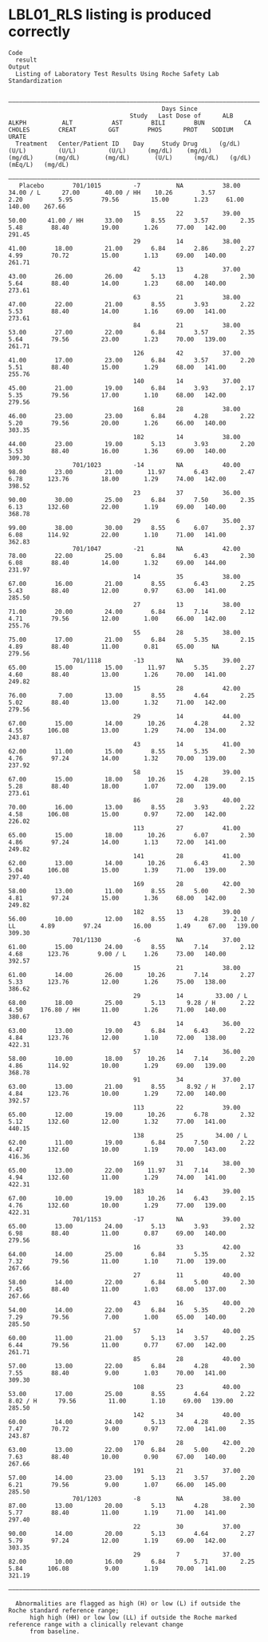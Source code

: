 # LBL01_RLS listing is produced correctly

    Code
      result
    Output
      Listing of Laboratory Test Results Using Roche Safety Lab Standardization
      
      ——————————————————————————————————————————————————————————————————————————————————————————————————————————————————————————————————————————————————————————————————————————————————————————————————————————————————————————————
                                               Days Since                                                                                                                                                                           
                                      Study   Last Dose of      ALB         ALKPH          ALT           AST        BILI        BUN           CA          CHOLES        CREAT         GGT        PHOS      PROT    SODIUM     URATE 
      Treatment   Center/Patient ID    Day     Study Drug      (g/dL)       (U/L)         (U/L)         (U/L)      (mg/dL)    (mg/dL)       (mg/dL)      (mg/dL)       (mg/dL)       (U/L)      (mg/dL)   (g/dL)   (mEq/L)   (mg/dL)
      ——————————————————————————————————————————————————————————————————————————————————————————————————————————————————————————————————————————————————————————————————————————————————————————————————————————————————————————————
       Placebo        701/1015         -7          NA           38.00      34.00 / L      27.00       40.00 / HH    10.26        3.57         2.20          5.95        79.56         15.00       1.23     61.00   140.00    267.66 
                                       15          22           39.00        50.00      41.00 / HH      33.00        8.55        3.57         2.35          5.48        88.40         19.00       1.26     77.00   142.00    291.45 
                                       29          14           38.00        41.00        18.00         21.00        6.84        2.86         2.27          4.99        70.72         15.00       1.13     69.00   140.00    261.71 
                                       42          13           37.00        43.00        26.00         26.00        5.13        4.28         2.30          5.64        88.40         14.00       1.23     68.00   140.00    273.61 
                                       63          21           38.00        47.00        22.00         21.00        8.55        3.93         2.22          5.53        88.40         14.00       1.16     69.00   141.00    273.61 
                                       84          21           38.00        53.00        27.00         22.00        6.84        3.57         2.35          5.64        79.56         23.00       1.23     70.00   139.00    261.71 
                                       126         42           37.00        41.00        17.00         23.00        6.84        3.57         2.20          5.51        88.40         15.00       1.29     68.00   141.00    255.76 
                                       140         14           37.00        45.00        21.00         19.00        6.84        3.93         2.17          5.35        79.56         17.00       1.10     68.00   142.00    279.56 
                                       168         28           38.00        46.00        23.00         23.00        6.84        4.28         2.22          5.20        79.56         20.00       1.26     66.00   140.00    303.35 
                                       182         14           38.00        44.00        23.00         19.00        5.13        3.93         2.20          5.53        88.40         16.00       1.36     69.00   140.00    309.30 
                      701/1023         -14         NA           40.00        98.00        23.00         21.00       11.97        6.43         2.47          6.78       123.76         18.00       1.29     74.00   142.00    398.52 
                                       23          37           36.00        90.00        30.00         25.00        6.84        7.50         2.35          6.13       132.60         22.00       1.19     69.00   140.00    368.78 
                                       29          6            35.00        99.00        38.00         30.00        8.55        6.07         2.37          6.08       114.92         22.00       1.10     71.00   141.00    362.83 
                      701/1047         -21         NA           42.00        78.00        22.00         25.00        6.84        6.43         2.30          6.08        88.40         14.00       1.32     69.00   144.00    231.97 
                                       14          35           38.00        67.00        16.00         21.00        8.55        6.43         2.25          5.43        88.40         12.00       0.97     63.00   141.00    285.50 
                                       27          13           38.00        71.00        20.00         24.00        6.84        7.14         2.12          4.71        79.56         12.00       1.00     66.00   142.00    255.76 
                                       55          28           38.00        75.00        17.00         21.00        6.84        5.35         2.15          4.89        88.40         11.00       0.81     65.00     NA      279.56 
                      701/1118         -13         NA           39.00        65.00        15.00         15.00       11.97        5.35         2.27          4.60        88.40         13.00       1.26     70.00   141.00    249.82 
                                       15          28           42.00        76.00         7.00         13.00        8.55        4.64         2.25          5.02        88.40         13.00       1.32     71.00   142.00    279.56 
                                       29          14           44.00        67.00        15.00         14.00       10.26        4.28         2.32          4.55       106.08         13.00       1.29     74.00   134.00    243.87 
                                       43          14           41.00        62.00        11.00         15.00        8.55        5.35         2.30          4.76        97.24         14.00       1.32     70.00   139.00    237.92 
                                       58          15           39.00        67.00        15.00         18.00       10.26        4.28         2.15          5.28        88.40         18.00       1.07     72.00   139.00    273.61 
                                       86          28           40.00        70.00        16.00         13.00        8.55        3.93         2.22          4.58       106.08         15.00       0.97     72.00   142.00    226.02 
                                       113         27           41.00        65.00        15.00         18.00       10.26        6.07         2.30          4.86        97.24         14.00       1.13     72.00   141.00    249.82 
                                       141         28           41.00        62.00        13.00         14.00       10.26        6.43         2.30          5.04       106.08         15.00       1.39     71.00   139.00    297.40 
                                       169         28           42.00        58.00        13.00         11.00        8.55        5.00         2.30          4.81        97.24         15.00       1.36     68.00   142.00    249.82 
                                       182         13           39.00        56.00        10.00         12.00        8.55        4.28       2.10 / LL       4.89        97.24         16.00       1.49     67.00   139.00    309.30 
                      701/1130         -6          NA           37.00        61.00        15.00         24.00        8.55        7.14         2.12          4.68       123.76        9.00 / L     1.26     73.00   140.00    392.57 
                                       15          21           38.00        61.00        14.00         26.00       10.26        7.14         2.27          5.33       123.76         12.00       1.26     75.00   138.00    386.62 
                                       29          14         33.00 / L      68.00        18.00         25.00        5.13      9.28 / H       2.22          4.50     176.80 / HH      11.00       1.26     71.00   140.00    380.67 
                                       43          14           36.00        63.00        13.00         19.00        6.84        6.43         2.22          4.84       123.76         12.00       1.10     72.00   138.00    422.31 
                                       57          14           36.00        58.00        10.00         18.00       10.26        7.14         2.20          4.86       114.92         10.00       1.29     69.00   139.00    368.78 
                                       91          34           37.00        63.00        13.00         21.00        8.55      8.92 / H       2.17          4.84       123.76         10.00       1.29     72.00   140.00    392.57 
                                       113         22           39.00        65.00        12.00         19.00       10.26        6.78         2.32          5.12       132.60         12.00       1.32     77.00   141.00    440.15 
                                       138         25         34.00 / L      62.00        11.00         19.00        6.84        7.50         2.22          4.47       132.60         10.00       1.19     70.00   143.00    416.36 
                                       169         31           38.00        65.00        13.00         22.00       11.97        7.14         2.30          4.94       132.60         11.00       1.29     74.00   141.00    422.31 
                                       183         14           39.00        67.00        10.00         19.00       10.26        6.43         2.15          4.76       132.60         10.00       1.29     77.00   139.00    422.31 
                      701/1153         -17         NA           39.00        65.00        13.00         24.00        5.13        3.93         2.32          6.98        88.40         11.00       0.87     69.00   140.00    279.56 
                                       16          33           42.00        64.00        14.00         25.00        6.84        5.35         2.32          7.32        79.56         11.00       1.10     71.00   139.00    267.66 
                                       27          11           40.00        58.00        14.00         22.00        6.84        5.00         2.30          7.45        88.40         11.00       1.03     68.00   137.00    267.66 
                                       43          16           40.00        54.00        14.00         22.00        6.84        5.35         2.20          7.29        79.56          7.00       1.00     65.00   140.00    285.50 
                                       57          14           40.00        60.00        11.00         21.00        5.13        3.57         2.25          6.44        79.56         11.00       0.77     67.00   142.00    261.71 
                                       85          28           40.00        57.00        13.00         22.00        6.84        4.28         2.30          7.55        88.40          9.00       1.03     70.00   141.00    309.30 
                                       108         23           40.00        53.00        17.00         25.00        8.55        4.64         2.22        8.02 / H      79.56         11.00       1.10     69.00   139.00    285.50 
                                       142         34           40.00        60.00        14.00         24.00        5.13        4.28         2.35          7.47        70.72          9.00       0.97     72.00   141.00    243.87 
                                       170         28           42.00        63.00        13.00         22.00        6.84        5.00         2.20          7.63        88.40         10.00       0.90     67.00   140.00    267.66 
                                       191         21           37.00        57.00        14.00         23.00        5.13        3.57         2.20          6.21        79.56          9.00       1.07     66.00   145.00    285.50 
                      701/1203         -8          NA           38.00        87.00        13.00         20.00        5.13        4.28         2.30          5.77        88.40         11.00       1.19     71.00   141.00    297.40 
                                       22          30           37.00        90.00        14.00         20.00        5.13        4.64         2.27          5.79        97.24         12.00       1.19     69.00   142.00    303.35 
                                       29          7            37.00        82.00        10.00         16.00        6.84        5.71         2.25          5.84       106.08          9.00       1.19     70.00   141.00    321.19 
      ——————————————————————————————————————————————————————————————————————————————————————————————————————————————————————————————————————————————————————————————————————————————————————————————————————————————————————————————
      
      Abnormalities are flagged as high (H) or low (L) if outside the Roche standard reference range;
          high high (HH) or low low (LL) if outside the Roche marked reference range with a clinically relevant change
          from baseline.


